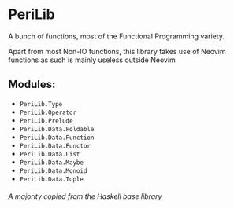 # PeriLib

A bunch of functions, most of the Functional Programming variety.

Apart from most Non-IO functions, this library takes use of Neovim functions as such is mainly useless outside Neovim

## Modules:
  - `PeriLib.Type`
  - `PeriLib.Operator`
  - `PeriLib.Prelude`
  - `PeriLib.Data.Foldable`
  - `PeriLib.Data.Function`
  - `PeriLib.Data.Functor`
  - `PeriLib.Data.List`
  - `PeriLib.Data.Maybe`
  - `PeriLib.Data.Monoid`
  - `PeriLib.Data.Tuple`
###### A majority copied from the Haskell base library

<!--# PeriLib.Type-->
<!--Used for hacking in types and typeclasses into -->

